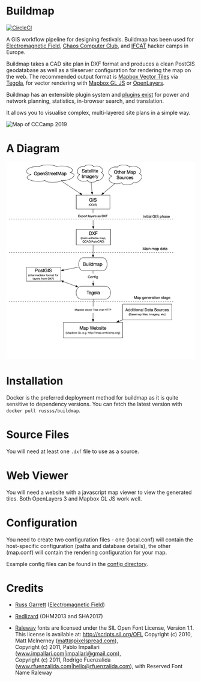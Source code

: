 Buildmap
========
[![CircleCI](https://circleci.com/gh/emfcamp/buildmap.svg?style=svg)](https://circleci.com/gh/emfcamp/buildmap)

A GIS workflow pipeline for designing festivals. Buildmap has been
used for [Electromagnetic Field](https://www.emfcamp.org),
[Chaos Computer Club](https://ccc.de), and [IFCAT](https://ifcat.org)
hacker camps in Europe.

Buildmap takes a CAD site plan in DXF format and produces a clean
PostGIS geodatabase as well as a tileserver configuration for rendering
the map on the web. The recommended output format is [Mapbox
Vector Tiles](https://docs.mapbox.com/vector-tiles/reference/) via 
[Tegola](https://tegola.io/), for vector rendering with 
[Mapbox GL JS](https://docs.mapbox.com/mapbox-gl-js/api/) or
[OpenLayers](https://openlayers.org/).

Buildmap has an extensible plugin system and [plugins exist](buildmap/plugins)
for power and network planning, statistics, in-browser search,
and translation.

It allows you to visualise complex, multi-layered site plans in a
simple way.

![Map of CCCamp 2019](/docs/cccamp2019.png?raw=true)

A Diagram
=========

![buildmap diagram](/docs/diagram.png?raw=true)

Installation
============

Docker is the preferred deployment method for buildmap as it is quite
sensitive to dependency versions. You can fetch the latest version
with `docker pull russss/buildmap`.

Source Files
============

You will need at least one `.dxf` file to use as a source.

Web Viewer
==========

You will need a website with a javascript map viewer to view the
generated tiles. Both OpenLayers 3 and Mapbox GL JS work well.

Configuration
=============

You need to create two configuration files - one (local.conf) will contain
the host-specific configuration (paths and database details), the other
(map.conf) will contain the rendering configuration for your map.

Example config files can be found in the [config directory](/config).

Credits
=======

* [Russ Garrett](https://github.com/russss) ([Electromagnetic Field](https://www.emfcamp.org))
* [Redlizard](https://github.com/redlizard) (OHM2013 and SHA2017)

* [Raleway](https://github.com/impallari/Raleway) fonts are licensed under the SIL Open Font License, Version 1.1.
  This license is available at: http://scripts.sil.org/OFL
  Copyright (c) 2010, Matt McInerney (matt@pixelspread.com),  
  Copyright (c) 2011, Pablo Impallari (www.impallari.com|impallari@gmail.com),  
  Copyright (c) 2011, Rodrigo Fuenzalida (www.rfuenzalida.com|hello@rfuenzalida.com), with Reserved Font Name Raleway  